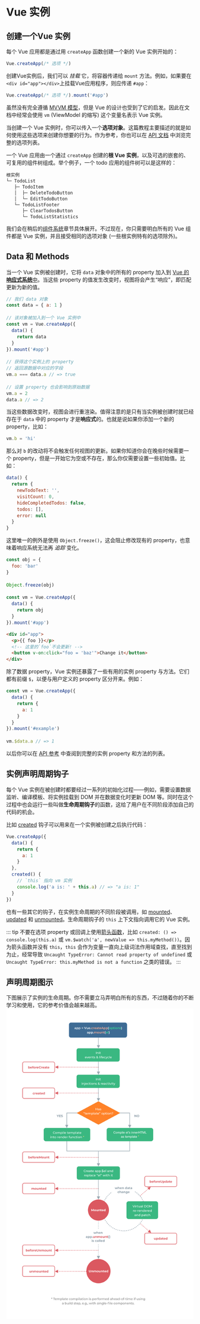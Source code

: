 # Vue 实例

## 创建一个Vue 实例

每个 Vue 应用都是通过用 `createApp` 函数创建一个新的 Vue 实例开始的：

```js
Vue.createApp(/* 选项 */)
```

创建Vue实例后，我们可以 _挂载_ 它，将容器传递给 `mount` 方法。例如，如果要在 `<div id="app"></div>`上挂载Vue应用程序，则应传递 `#app`：

```js
Vue.createApp(/* 选项 */).mount('#app')
```

虽然没有完全遵循 [MVVM 模型](https://en.wikipedia.org/wiki/Model_View_ViewModel)，但是 Vue 的设计也受到了它的启发。因此在文档中经常会使用 `vm` (ViewModel 的缩写) 这个变量名表示 Vue 实例。

当创建一个 Vue 实例时，你可以传入一个**选项对象**。这篇教程主要描述的就是如何使用这些选项来创建你想要的行为。作为参考，你也可以在 [API 文档](../api/options-data.html) 中浏览完整的选项列表。

一个 Vue 应用由一个通过 `createApp` 创建的**根 Vue 实例**，以及可选的嵌套的、可复用的组件树组成。举个例子，一个 todo 应用的组件树可以是这样的：

```
根实例
└─ TodoList
   ├─ TodoItem
   │  ├─ DeleteTodoButton
   │  └─ EditTodoButton
   └─ TodoListFooter
      ├─ ClearTodosButton
      └─ TodoListStatistics
```

我们会在稍后的[组件系统](component-basics.html)章节具体展开。不过现在，你只需要明白所有的 Vue 组件都是 Vue 实例，并且接受相同的选项对象 (一些根实例特有的选项除外)。

## Data 和 Methods

当一个 Vue 实例被创建时，它将 `data` 对象中的所有的 property 加入到 [Vue 的**响应式系统**中](reactivity.html)。当这些 property 的值发生改变时，视图将会产生“响应”，即匹配更新为新的值。

```js
// 我们 data 对象
const data = { a: 1 }

// 该对象被加入到一个 Vue 实例中
const vm = Vue.createApp({
  data() {
    return data
  }
}).mount('#app')

// 获得这个实例上的 property
// 返回源数据中对应的字段
vm.a === data.a // => true

// 设置 property 也会影响到原始数据
vm.a = 2
data.a // => 2
```

当这些数据改变时，视图会进行重渲染。值得注意的是只有当实例被创建时就已经存在于 `data` 中的 property 才是**响应式**的。也就是说如果你添加一个新的 property，比如：

```js
vm.b = 'hi'
```

那么对 `b` 的改动将不会触发任何视图的更新。如果你知道你会在晚些时候需要一个 property，但是一开始它为空或不存在，那么你仅需要设置一些初始值。比如：

```js
data() {
  return {
    newTodoText: '',
    visitCount: 0,
    hideCompletedTodos: false,
    todos: [],
    error: null
  }
}
```

这里唯一的例外是使用 `Object.freeze()`，这会阻止修改现有的 property，也意味着响应系统无法再 *追踪* 变化。

```js
const obj = {
  foo: 'bar'
}

Object.freeze(obj)

const vm = Vue.createApp({
  data() {
    return obj
  }
}).mount('#app')
```

```html
<div id="app">
  <p>{{ foo }}</p>
  <!-- 这里的`foo`不会更新! -->
  <button v-on:click="foo = 'baz'">Change it</button>
</div>
```

除了数据 property，Vue 实例还暴露了一些有用的实例 property 与方法。它们都有前缀 `$`，以便与用户定义的 property 区分开来。例如：

```js
const vm = Vue.createApp({
  data() {
    return {
      a: 1
    }
  }
}).mount('#example')

vm.$data.a // => 1
```
以后你可以在 [API 参考](../api/instance-properties.html) 中查阅到完整的实例 property 和方法的列表。

## 实例声明周期钩子

每个 Vue 实例在被创建时都要经过一系列的初始化过程——例如，需要设置数据监听、编译模板、将实例挂载到 DOM 并在数据变化时更新 DOM 等。同时在这个过程中也会运行一些叫做**生命周期钩子**的函数，这给了用户在不同阶段添加自己的代码的机会。

比如  [created](../api/options-lifecycle-hooks.html#created) 钩子可以用来在一个实例被创建之后执行代码：

```js
Vue.createApp({
  data() {
    return {
      a: 1
    }
  },
  created() {
    // `this` 指向 vm 实例
    console.log('a is: ' + this.a) // => "a is: 1"
  }
})
```

也有一些其它的钩子，在实例生命周期的不同阶段被调用，如 [mounted](../api/options-lifecycle-hooks.html#mounted)、[updated](../api/options-lifecycle-hooks.html#updated) 和 [unmounted](../api/options-lifecycle-hooks.html#unmounted)。生命周期钩子的 `this` 上下文指向调用它的 Vue 实例。

::: tip
不要在选项 property 或回调上使用[箭头函数]((https://developer.mozilla.org/en/docs/Web/JavaScript/Reference/Functions/Arrow_functions))，比如 `created: () => console.log(this.a)` 或 `vm.$watch('a', newValue => this.myMethod())`。因为箭头函数并没有 `this`，`this` 会作为变量一直向上级词法作用域查找，直至找到为止，经常导致 `Uncaught TypeError: Cannot read property of undefined` 或 `Uncaught TypeError: this.myMethod is not a function` 之类的错误。
:::


## 声明周期图示

下图展示了实例的生命周期。你不需要立马弄明白所有的东西，不过随着你的不断学习和使用，它的参考价值会越来越高。
<img src="/images/lifecycle.png" width="840" height="auto" style="margin: 0px auto; display: block; max-width: 100%;" loading="lazy" alt="Vue实例的生命周期">
